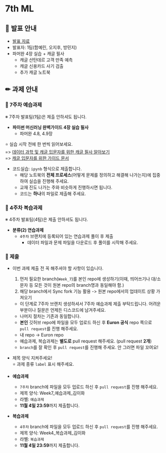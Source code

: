 # 7th ML

## 📢 발표 안내
- [발표 자료]( )
- 발표자: 1팀(함예린, 오지후, 방민지)
- 파머완 4장 실습 + 캐글 필사
  - 캐글 산탄데르 고객 만족 예측
  - 캐글 신용카드 사기 검출
  - 추가 캐글 노트북

## ✏ 과제 안내
### 📍 7주차 예습과제
※ 7주차 발표팀(1팀)은 제출 안하셔도 됩니다.
- **파이썬 머신러닝 완벽가이드 4장 실습 필사**
  - 파머완 4.8, 4.9장  

⭐ 실습 시작 전에 한 번씩 읽어보세요.    
=> [데이터 과학 및 캐글 입문자를 위한 캐글 필사 알아보기](https://modulabs.co.kr/blog/data-science-kaggle/)  
=> [캐글 입문자를 위한 가이드 문서](https://unfinishedgod.netlify.app/2020/03/22/%EC%BA%90%EA%B8%80-%EC%9E%85%EB%AC%B8%EC%9E%90%EB%A5%BC-%EC%9C%84%ED%95%9C-%EA%B0%80%EC%9D%B4%EB%93%9C-%EB%AC%B8%EC%84%9C/)  

  - 코드실습: ```ipynb``` 형식으로 제출합니다.
    - 해당 노트북의 **전체 프로세스**(어떻게 문제를 정의하고 해결해 나가는지)에 집중하여 실습을 진행해 주세요.
    - 교재 진도 나가는 주와 비슷하게 진행하시면 됩니다.
    - 코드는 **하나**의 파일로 제출해 주세요.

### 📍 4주차 복습과제
※ 4주차 발표팀(4팀)은 제출 안하셔도 됩니다.
  
- **분류(2) 연습과제**  
  - ```4주차``` 브랜치에 등록되어 있는 연습과제 풀이 후 제출
    - ﻿데이터 파일과 문제 파일을 다운로드 후 풀이를 시작해 주세요.

### 📍 제출
- 이번 과제 제출 전 꼭 해주셔야 할 사항이 있습니다.
  1) 먼저 필요한 branch(```Week_7```)를 본인 repo에 생성하기(이때, 띄어쓰기나 대/소문자 등 모든 것이 원본 repo의 branch명과 동일해야 함.)
  2) 해당 branch에서 Sync fork 기능 활용 -> 원본 repo에서의 업데이트 상황 가져오기
  - 이 단계로 7주차 브랜치 생성하셔서 7주차 예습과제 제출 부탁드립니다. 어려운 부분이나 질문은 언제든 디스코드에 남겨주세요.
  - 나머지 절차는 기존과 동일합니다.
  - **본인** 깃허브 repo에 파일을 모두 업로드 하신 후 **Euron 공식** repo 쪽으로 ```pull request```를 진행 해주세요.
  - 내 repo -> Euron repo
  - 예습과제, 복습과제는 **별도로** pull request 해주세요. (pull request **2개**)
  - ```branch```를 잘 확인 후 ```pull request```를 진행해 주세요. 안 그러면 파일 꼬여요!
- 제목 양식 지켜주세요!  
⭐ 과제 종류 ```label``` 표시 해주세요.

- **예습과제**
  - ```7주차``` branch에 파일을 모두 업로드 하신 후 ```pull request```를 진행 해주세요.
  - 제목 양식: Week7_예습과제_김이화
  - 라벨: ```예습과제```
  - **11월 4일 23:59**까지 제출합니다.
  
- **복습과제**
  - ```4주차``` branch에 파일을 모두 업로드 하신 후 ```pull request```를 진행 해주세요.
  - 제목 양식: Week4_복습과제_김이화
  - 라벨: ```복습과제```
  - **11월 4일 23:59**까지 제출합니다.
